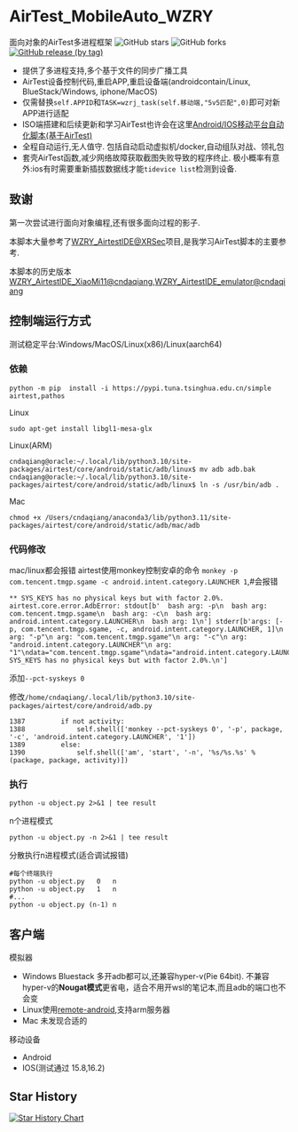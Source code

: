 # AirTest_MobileAuto_WZRY
面向对象的AirTest多进程框架
![GitHub stars](https://img.shields.io/github/stars/cndaqiang/AirTest_MobileAuto_WZRY?color=ffd700&style=for-the-badge)
![GitHub forks](https://img.shields.io/github/forks/cndaqiang/AirTest_MobileAuto_WZRY?color=60c5ba&style=for-the-badge)
[![GitHub release (by tag)](https://img.shields.io/github/downloads/cndaqiang/AirTest_MobileAuto_WZRY/0.3/total)](https://github.com/cndaqiang/AirTest_MobileAuto_WZRY/archive/refs/tags/0.3.tar.gz)

* 提供了多进程支持,多个基于文件的同步广播工具
* AirTest设备控制代码,重启APP,重启设备端(androidcontain/Linux, BlueStack/Windows, iphone/MacOS)
* 仅需替换`self.APPID`和`TASK=wzrj_task(self.移动端,"5v5匹配",0)`即可对新APP进行适配
* ISO端搭建和后续更新和学习AirTest也许会在这里[Android/IOS移动平台自动化脚本(基于AirTest)](https://cndaqiang.github.io/2023/11/10/MobileAuto/)
* 全程自动运行,无人值守. 包括自动启动虚拟机/docker,自动组队对战、领礼包
* 套壳AirTest函数,减少网络故障获取截图失败导致的程序终止. 极小概率有意外:ios有时需要重新插拔数据线才能`tidevice list`检测到设备.


## 致谢
第一次尝试进行面向对象编程,还有很多面向过程的影子.

本脚本大量参考了[WZRY_AirtestIDE@XRSec](https://github.com/XRSec/WZRY_AirtestIDE)项目,是我学习AirTest脚本的主要参考.

本脚本的历史版本[WZRY_AirtestIDE_XiaoMi11@cndaqiang](https://github.com/cndaqiang/WZRY_AirtestIDE_XiaoMi11),[WZRY_AirtestIDE_emulator@cndaqiang](https://github.com/cndaqiang/WZRY_AirtestIDE_emulator)

## 控制端运行方式
测试稳定平台:Windows/MacOS/Linux(x86)/Linux(aarch64)

### 依赖
```
python -m pip  install -i https://pypi.tuna.tsinghua.edu.cn/simple  airtest,pathos
```
Linux
```
sudo apt-get install libgl1-mesa-glx
```
Linux(ARM)
```
cndaqiang@oracle:~/.local/lib/python3.10/site-packages/airtest/core/android/static/adb/linux$ mv adb adb.bak
cndaqiang@oracle:~/.local/lib/python3.10/site-packages/airtest/core/android/static/adb/linux$ ln -s /usr/bin/adb .
```
Mac
```
chmod +x /Users/cndaqiang/anaconda3/lib/python3.11/site-packages/airtest/core/android/static/adb/mac/adb
```

### 代码修改
mac/linux都会报错 airtest使用monkey控制安卓的命令 `monkey -p com.tencent.tmgp.sgame -c android.intent.category.LAUNCHER 1`,#会报错
```
** SYS_KEYS has no physical keys but with factor 2.0%.
airtest.core.error.AdbError: stdout[b'  bash arg: -p\n  bash arg: com.tencent.tmgp.sgame\n  bash arg: -c\n  bash arg: android.intent.category.LAUNCHER\n  bash arg: 1\n'] stderr[b'args: [-p, com.tencent.tmgp.sgame, -c, android.intent.category.LAUNCHER, 1]\n arg: "-p"\n arg: "com.tencent.tmgp.sgame"\n arg: "-c"\n arg: "android.intent.category.LAUNCHER"\n arg: "1"\ndata="com.tencent.tmgp.sgame"\ndata="android.intent.category.LAUNCHER"\n** SYS_KEYS has no physical keys but with factor 2.0%.\n']
```

添加`--pct-syskeys 0`

修改`/home/cndaqiang/.local/lib/python3.10/site-packages/airtest/core/android/adb.py`
```
1387         if not activity:
1388             self.shell(['monkey --pct-syskeys 0', '-p', package, '-c', 'android.intent.category.LAUNCHER', '1'])
1389         else:
1390             self.shell(['am', 'start', '-n', '%s/%s.%s' % (package, package, activity)])
```

### 执行
```
python -u object.py 2>&1 | tee result
```
n个进程模式
```
python -u object.py -n 2>&1 | tee result
```
分散执行n进程模式(适合调试报错)
```
#每个终端执行
python -u object.py   0   n
python -u object.py   1   n
#...
python -u object.py (n-1) n
```

## 客户端
模拟器
- Windows Bluestack 多开adb都可以,还兼容hyper-v(Pie 64bit).  不兼容hyper-v的**Nougat模式**更省电，适合不用开wsl的笔记本,而且adb的端口也不会变
- Linux使用[remote-android](https://github.com/remote-android/),支持arm服务器
- Mac 未发现合适的

移动设备
- Android
- IOS(测试通过 15.8,16.2)


## Star History
[![Star History Chart](https://api.star-history.com/svg?repos=cndaqiang/AirTest_MobileAuto_WZRY&type=Date)](https://star-history.com/#cndaqiang/AirTest_MobileAuto_WZRY&Date)